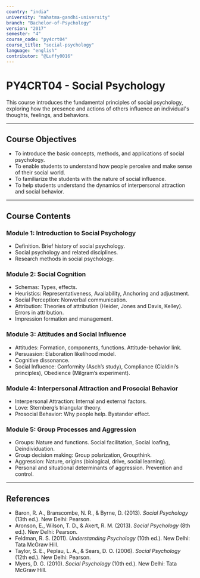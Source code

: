 ```yaml
---
country: "india"
university: "mahatma-gandhi-university"
branch: "Bachelor-of-Psychology"
version: "2017"
semester: "4"
course_code: "py4crt04"
course_title: "social-psychology"
language: "english"
contributor: "@Luffy0016"
---
```

# PY4CRT04 - Social Psychology

This course introduces the fundamental principles of social psychology, exploring how the presence and actions of others influence an individual's thoughts, feelings, and behaviors.

---
## Course Objectives

* To introduce the basic concepts, methods, and applications of social psychology.
* To enable students to understand how people perceive and make sense of their social world.
* To familiarize the students with the nature of social influence.
* To help students understand the dynamics of interpersonal attraction and social behavior.

---
## Course Contents

### Module 1: Introduction to Social Psychology  
* Definition. Brief history of social psychology.
* Social psychology and related disciplines.
* Research methods in social psychology.

### Module 2: Social Cognition 
* Schemas: Types, effects.
* Heuristics: Representativeness, Availability, Anchoring and adjustment.
* Social Perception: Nonverbal communication.
* Attribution: Theories of attribution (Heider, Jones and Davis, Kelley). Errors in attribution.
* Impression formation and management.

### Module 3: Attitudes and Social Influence  
* Attitudes: Formation, components, functions. Attitude-behavior link.
* Persuasion: Elaboration likelihood model.
* Cognitive dissonance.
* Social Influence: Conformity (Asch’s study), Compliance (Cialdini’s principles), Obedience (Milgram’s experiment).

### Module 4: Interpersonal Attraction and Prosocial Behavior  
* Interpersonal Attraction: Internal and external factors.
* Love: Sternberg’s triangular theory.
* Prosocial Behavior: Why people help. Bystander effect.

### Module 5: Group Processes and Aggression  
* Groups: Nature and functions. Social facilitation, Social loafing, Deindividuation.
* Group decision making: Group polarization, Groupthink.
* Aggression: Nature, origins (biological, drive, social learning).
* Personal and situational determinants of aggression. Prevention and control.

---
## References
* Baron, R. A., Branscombe, N. R., & Byrne, D. (2013). *Social Psychology* (13th ed.). New Delhi: Pearson.
* Aronson, E., Wilson, T. D., & Akert, R. M. (2013). *Social Psychology* (8th ed.). New Delhi: Pearson.
* Feldman, R. S. (2011). *Understanding Psychology* (10th ed.). New Delhi: Tata McGraw Hill.
* Taylor, S. E., Peplau, L. A., & Sears, D. O. (2006). *Social Psychology* (12th ed.). New Delhi: Pearson.
* Myers, D. G. (2010). *Social Psychology* (10th ed.). New Delhi: Tata McGraw Hill.